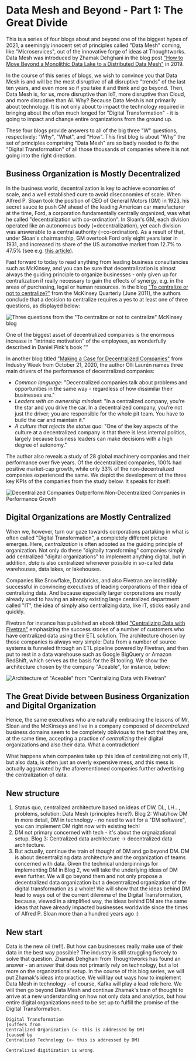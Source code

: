 # Data Mesh and Beyond - Part 1: The Great Divide

This is a series of four blogs about and beyond one of the biggest hypes of 2021, a seemingly innocent set of principles called "Data Mesh" coming, like "Microservices", out of the innovative forge of ideas at Thoughtworks. Data Mesh was introduced by Zhamak Dehghani in the blog post ["How to Move Beyond a Monolithic Data Lake to a Distributed Data Mesh"](https://martinfowler.com/articles/data-monolith-to-mesh.html) in 2019.

In the course of this series of blogs, we wish to convince you that Data Mesh is and will be the most disruptive of all disruptive "trends" of the last ten years, and even more so if you take it and think and go beyond. Then, Data Mesh is, for us, more disruptive than IoT, more disruptive than Cloud, and more disruptive than AI. Why? Because Data Mesh is not primarily about technology. It is not only about to impact the technology required in bringing about the often much longed for "Digital Transformation" - it is going to impact and change entire organizations from the ground up.

These four blogs provide answers to all of the big three "W" questions, respectively: "Why", "What", and "How". This first blog is about "Why" the set of principles comprising "Data Mesh" are so badly needed to fix the "Digital Transformation" of all those thousands of companies where it is not going into the right direction.

## Business Organization is Mostly Decentralized

In the business world, decentralization is key to achieve economies of scale, and a well established cure to avoid diseconomies of scale. When Alfred P. Sloan took the position of CEO of General Motors (GM) in 1923, his secret sauce to push GM ahead of the leading American car manufacturer at the time, Ford, a corporation fundamentally centrally organized, was what he called "decentralization with co-ordination". In Sloan's GM, each division operated like an autonomous body (=decentralization), yet each division was answerable to a central authority (=co-ordination). As a result of that, under Sloan's chairmanship, GM overtook Ford only eight years later in 1931, and increased its share of the US automotive market from 12.7% to 47.5% (see e.g. [this article](https://www.pioneeringminds.com/alfred-sloan-organizing-corporation/)).

Fast forward to today to read anything from leading business consultancies such as McKinsey, and you can be sure that decentralization is almost always the guiding principle to organize businesses - only given up for centralization if really necessary to gain the effects of synergy, e.g. in the areas of purchasing, legal or human resources. In the blog ["To centralize or not to centralize?"](https://www.mckinsey.com/business-functions/people-and-organizational-performance/our-insights/to-centralize-or-not-to-centralize) from the McKinsey Quarterly (June 2011), the authors conclude that a decision to centralize requires a yes to at least one of three questions, as displayed below:

![Three questions from the "To centralize or not to centralize" McKinsey blog](pix/McKinsey_Decentralization_3_Questions.jpg)

One of the biggest asset of decentralized companies is the enormous increase in "intrinsic motivation" of the employees, as wonderfully described in Daniel Pink's book ""

In another blog titled ["Making a Case for Decentralized Companies"](https://www.industryweek.com/leadership/article/21145316/is-decentralizing-right-for-your-company) from Industry Week from October 21, 2020, the author Olli Laurén names three main drivers of the performance of decentralized companies:
* *Common language*: "Decentralized companies talk about problems and opportunities in the same way - regardless of how dissimilar their businesses are."
* *Leaders with an ownership mindset*: "In a centralized company, you’re the star and you drive the car. In a decentralized company, you’re not just the driver; you are responsible for the whole pit team. You have to build the car and maintain it."
* *A culture that rejects the status quo*: "One of the key aspects of the culture at a decentralized company is that there is less internal politics, largely because business leaders can make decisions with a high degree of autonomy."

The author also reveals a study of 28 global machinery companies and their performance over five years. Of the decentralized companies, 100% had positive market-cap growth, while only 33% of the non-decentralized companies experienced the same. We depict the development of the three key KPIs of the companies from the study below. It speaks for itself:

![Decentralized Companies Outperform Non-Decentralized Companies in Performance Growth](pix/IndustryWeek_Decentralized_Companies_Outperform.jpg)

## Digital Organizations are Mostly Centralized

When we, however, turn our gaze towards corporations partaking in what is often called "Digital Transformation", a completely different picture emerges. Here, *centralization* is often adopted as the guiding principle of organization. Not only do these "digitally transforming" companies simply add centralized "digital organizations" to implement anything digital, but in addition, *data* is also centralized whenever possible in so-called data warehouses, data lakes, or lakehouses.

Companies like Snowflake, Databricks, and also Fivetran are incredibly successful in convincing executives of leading corporations of their idea of centralizing data. And because especially larger corporations are mostly already used to having an already existing large centralized department called "IT", the idea of simply also centralizing data, like IT, sticks easily and quickly.

Fivetran for instance has published an ebook titled ["Centralizing Data with Fivetran"](https://get.fivetran.com/ebook-centralizing-data-with-fivetran.html) emphasizing the success stories of a number of customers who have centralized data using their ETL solution. The architecture chosen by those companies is always very simple: Data from a number of source systems is funneled through an ETL pipeline powered by Fivetran, and then put to rest in a data warehouse such as Google BigQuery or Amazon RedShift, which serves as the basis for the BI tooling. We show the architecture chosen by the company "Aceable", for instance, below:

![Architecture of "Aceable" from "Centralizing Data with Fivetran"](pix/Fivetran_Aceable_Success_Story.jpg)


## The Great Divide between Business Organization and Digital Organization         

Hence, the same executives who are naturally embracing the lessons of Mr. Sloan and the McKinseys and live in a company composed of *decentralized* business domains seem to be completely oblivious to the fact that they are, at the same time, accepting a practice of *centralizing* their digital organizations and also their data. What a contradiction!

What happens when companies take up this idea of centralizing not only IT, but also data, is often just an overly expensive mess, and this mess is actually aggravated by the aforementioned companies further advertising the centralization of data.

## New structure

1. Status quo, centralized architecture based on ideas of DW, DL, LH..., problems, solution: Data Mesh (principles here?). Blog 2: What/how DM in more detail, DM in technology - no need to wait for a "DM software", you can implement DM right now with existing tech!
2. DM not primary concerned with tech - it's about the orgnaizational setup. Blog 3: Centralized data architecture -> decentralized data architecture.
3. But actually, continue the train of thought of DM and go beyond DM. DM is about decentralizing data architecture and the organization of teams concerned with data. Given the technical underpinnings for implementing DM in Blog 2, we will take the underlying ideas of DM even further. We will go beyond them and not only propose a decentralized data organization but a decentralized organization of the digital transformation as a whole! We will show that the ideas behind DM lead to ways out of the current dilemma of the Digital Transformation, because, viewed in a simplified way, the ideas behind DM are the same ideas that have already impacted businesses worldwide since the times of Alfred P. Sloan more than a hundred years ago :)

## New start

Data is the new oil (ref!). But how can businesses really make use of their data in the best way possible? The industry is still struggling fiercely to solve that question. Zhamak Dehghani from Thoughtworks has found an answer - an answer that does not primarily rely on technology, but a lot more on the organizational setup. In the course of this blog series, we will put Zhamak's ideas into practice. We will lay out ways how to implement Data Mesh in technology - of course, Kafka will play a lead role here. We will then go beyond Data Mesh and continue Zhamak's train of thought to arrive at a new understanding on how not only data and analytics, but how entire digital organizations need to be set up to fulfill the promise of the Digital Transformation.

```
Digital Transformation
|suffers from
Centralized Organization (<- this is addressed by DM)
|caused by
Centralized Technology (<- this is addressed by DM)

Centralized digitization is wrong.
